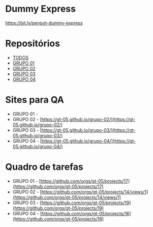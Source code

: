 # Dummy Express
<a href="https://bit.ly/penpot-dummy-express">https://bit.ly/penpot-dummy-express</a>

# Repositórios
- [TODOS](https://github.com/orgs/gt-05/repositories)
- [GRUPO 01](https://github.com/gt-05/grupo-01)
- [GRUPO 02](https://github.com/gt-05/grupo-02)
- [GRUPO 03](https://github.com/gt-05/grupo-03)
- [GRUPO 04](https://github.com/gt-05/grupo-04)

# Sites para QA
- GRUPO 01 - [](https://gt-05.github.io/grupo-01/)
- GRUPO 02 - [https://gt-05.github.io/grupo-02/](https://gt-05.github.io/grupo-02/)
- GRUPO 03 - [https://gt-05.github.io/grupo-03/](https://gt-05.github.io/grupo-03/)
- GRUPO 04 - [https://gt-05.github.io/grupo-04/](https://gt-05.github.io/grupo-04/)

# Quadro de tarefas
- GRUPO 01 - [https://github.com/orgs/gt-05/projects/17](https://github.com/orgs/gt-05/projects/17)
- GRUPO 02 - [https://github.com/orgs/gt-05/projects/14/views/1](https://github.com/orgs/gt-05/projects/14/views/1)
- GRUPO 03 - [https://github.com/orgs/gt-05/projects/19](https://github.com/orgs/gt-05/projects/19)
- GRUPO 04 - [https://github.com/orgs/gt-05/projects/16](https://github.com/orgs/gt-05/projects/16)

